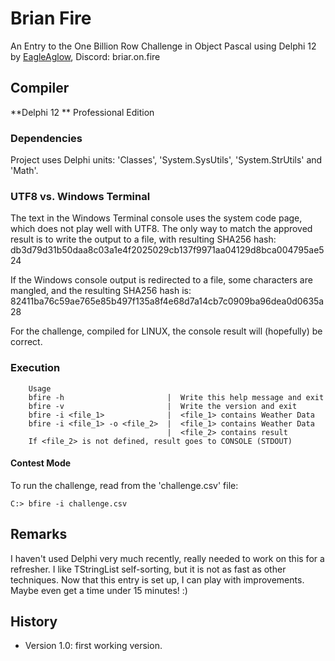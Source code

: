 # Brian Fire

An Entry to the One Billion Row Challenge in Object Pascal using Delphi 12 by [EagleAglow](https://github.com/EagleAglow), Discord: briar.on.fire

## Compiler

**Delphi 12 ** Professional Edition

### Dependencies

Project uses Delphi units: 'Classes', 'System.SysUtils', 'System.StrUtils' and 'Math'.

### UTF8 vs. Windows Terminal

The text in the Windows Terminal console uses the system code page, which does not play well with UTF8.
The only way to match the approved result is to write the output to a file, with resulting
SHA256 hash: db3d79d31b50daa8c03a1e4f2025029cb137f9971aa04129d8bca004795ae524

If the Windows console output is redirected to a file, some characters are mangled, and the resulting SHA256 hash is:
82411ba76c59ae765e85b497f135a8f4e68d7a14cb7c0909ba96dea0d0635a28

For the challenge, compiled for LINUX, the console result will (hopefully) be correct.

### Execution
```
    Usage
    bfire -h                       |  Write this help message and exit
    bfire -v                       |  Write the version and exit
    bfire -i <file_1>              |  <file_1> contains Weather Data
    bfire -i <file_1> -o <file_2>  |  <file_1> contains Weather Data
                                   |  <file_2> contains result
    If <file_2> is not defined, result goes to CONSOLE (STDOUT)
```

#### Contest Mode

To run the challenge, read from the 'challenge.csv' file:

```
C:> bfire -i challenge.csv
```

## Remarks

I haven't used Delphi very much recently, really needed to work on this for a refresher.
I like TStringList self-sorting, but it is not as fast as other techniques.
Now that this entry is set up, I can play with improvements. Maybe even get a time under 15 minutes! :)

## History

- Version 1.0: first working version.